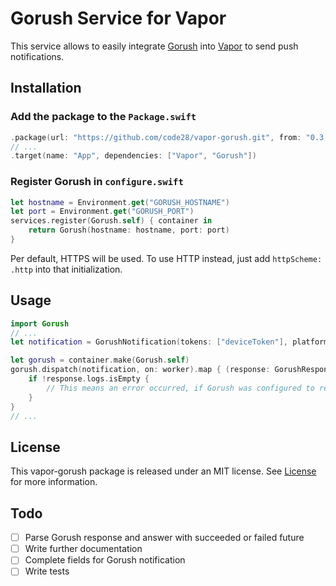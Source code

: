 # Gorush Service for Vapor

This service allows to easily integrate [Gorush](https://github.com/appleboy/gorush) into [Vapor](https://vapor.codes) to send push notifications.

## Installation
### Add the package to the `Package.swift`
```swift
.package(url: "https://github.com/code28/vapor-gorush.git", from: "0.3.0")
// ...
.target(name: "App", dependencies: ["Vapor", "Gorush"])
```

### Register Gorush in `configure.swift`
```swift
let hostname = Environment.get("GORUSH_HOSTNAME")
let port = Environment.get("GORUSH_PORT")
services.register(Gorush.self) { container in
    return Gorush(hostname: hostname, port: port)
}
```
Per default, HTTPS will be used. To use HTTP instead, just add `httpScheme: .http` into that initialization.

## Usage
```swift
import Gorush
// ...
let notification = GorushNotification(tokens: ["deviceToken"], platform: .ios, message: "Push message", title: "Push title")

let gorush = container.make(Gorush.self)
gorush.dispatch(notification, on: worker).map { (response: GorushResponse) in
    if !response.logs.isEmpty {
        // This means an error occurred, if Gorush was configured to return errors
    }
}
// ...
```

## License
This vapor-gorush package is released under an MIT license. See [License](LICENSE) for more information.

## Todo

- [ ] Parse Gorush response and answer with succeeded or failed future
- [ ] Write further documentation
- [ ] Complete fields for Gorush notification
- [ ] Write tests
